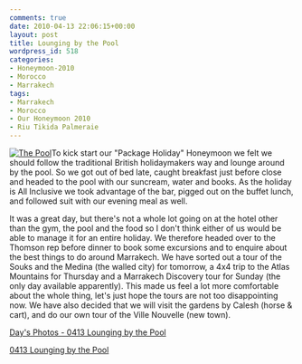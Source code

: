 ```yaml
---
comments: true
date: 2010-04-13 22:06:15+00:00
layout: post
title: Lounging by the Pool
wordpress_id: 518
categories:
- Honeymoon-2010
- Morocco
- Marrakech
tags:
- Marrakech
- Morocco
- Our Honeymoon 2010
- Riu Tikida Palmeraie
---
```


[![The Pool](http://travel.perry-online.me.uk/files/2010/04/the_pool-150x150.jpg)](http://travel.perry-online.me.uk/files/2010/04/the_pool.jpg)To kick start our "Package Holiday" Honeymoon we felt we should follow the traditional British holidaymakers way and lounge around by the pool. So we got out of bed late, caught breakfast just before close and headed to the pool with our suncream, water and books. As the holiday is All Inclusive we took advantage of the bar, pigged out on the buffet lunch, and followed suit with our evening meal as well.

It was a great day, but there's not a whole lot going on at the hotel other than the gym, the pool and the food so I don't think either of us would be able to manage it for an entire holiday. We therefore headed over to the Thomson rep before dinner to book some excursions and to enquire about the best things to do around Marrakech. We have sorted out a tour of the Souks and the Medina (the walled city) for tomorrow, a 4x4 trip to the Atlas Mountains for Thursday and a Marrakech Discovery tour for Sunday (the only day available apparently). This made us feel a lot more comfortable about the whole thing, let's just hope the tours are not too disappointing now. We have also decided that we will visit the gardens by Calesh (horse & cart), and do our own tour of the Ville Nouvelle (new town).


[Day's Photos - 0413 Lounging by the Pool](http://photos.perry-online.me.uk/travel/2010/0412-0419-our-honeymoon/0413-lounging-by-the-pool/)





[0413 Lounging by the Pool](../photos/index.php?sfpg=MjAxMC8wNDEyLTA0MTkgT3VyIEhvbmV5bW9vbi8wNDEzIExvdW5naW5nIGJ5IHRoZSBQb29sLyoqKioqNjU4NjdjZTZjODQxMTg0ZjMzNDYxMmQ3NDEzMGExMDM&.jpg)
